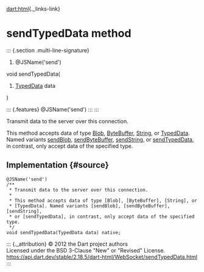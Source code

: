 [dart:html](../../dart-html/dart-html-library){._links-link}

sendTypedData method
====================

::: {.section .multi-line-signature}
<div>

1.  \@JSName(\'send\')

</div>

void sendTypedData(

1.  [TypedData](../../dart-typed_data/typeddata-class) data

)

::: {.features}
\@JSName(\'send\')
:::
:::

Transmit data to the server over this connection.

This method accepts data of type [Blob](../blob-class),
[ByteBuffer](../../dart-typed_data/bytebuffer-class),
[String](../../dart-core/string-class), or
[TypedData](../../dart-typed_data/typeddata-class). Named variants
[sendBlob](sendblob), [sendByteBuffer](sendbytebuffer),
[sendString](sendstring), or [sendTypedData](sendtypeddata), in
contrast, only accept data of the specified type.

Implementation {#source}
--------------

``` {.language-dart data-language="dart"}
@JSName('send')
/**
 * Transmit data to the server over this connection.
 *
 * This method accepts data of type [Blob], [ByteBuffer], [String], or
 * [TypedData]. Named variants [sendBlob], [sendByteBuffer], [sendString],
 * or [sendTypedData], in contrast, only accept data of the specified type.
 */
void sendTypedData(TypedData data) native;
```

::: {._attribution}
© 2012 the Dart project authors\
Licensed under the BSD 3-Clause \"New\" or \"Revised\" License.\
<https://api.dart.dev/stable/2.18.5/dart-html/WebSocket/sendTypedData.html>
:::
